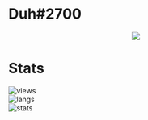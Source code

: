 # Duh#2700

<p align="center">
  <a href="https://github.com/WeLoveYouDuh">
    <img src="https://discord.c99.nl/widget/theme-1/455044574696570880.png"/>
     </a>
</p>

# Stats
![views](https://komarev.com/ghpvc/?username=qro&color=lightgrey) <br>
![langs](https://github-readme-stats.vercel.app/api/top-langs/?username=WeLoveYouDuh&layout=compact&theme=dark) </br>
![stats](https://github-readme-stats.vercel.app/api?username=WeLoveYouDuh&show_icons=true&theme=dark)
